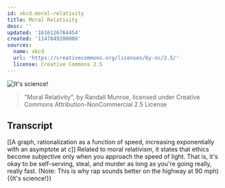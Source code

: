 ```yaml
---
id: xkcd.moral-relativity
title: Moral Relativity
desc: ''
updated: '1616126764454'
created: '1147849200000'
sources:
  name: xkcd
  url: 'https://creativecommons.org/licenses/by-nc/2.5/'
  license: Creative Commons 2.5
---
```

![It's science!](https://imgs.xkcd.com/comics/moral_relativity.jpg)
> "Moral Relativity", by Randall Munroe, licensed under Creative Commons Attribution-NonCommercial 2.5 License

## Transcript
[[A graph, rationalization as a function of speed, increasing exponentially with an asymptote at c]]
Related to moral relativism, it states that ethics become subjective only when you approach the speed of light.  That is, it's okay to be self-serving, steal, and murder as long as you're going really, really fast.
(Note:  This is why rap sounds better on the highway at 90 mph)
{{It's science!}}
